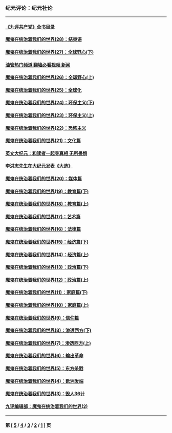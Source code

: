 ### 纪元评论：纪元社论
---
#### [《九评共产党》全书目录](../../pages/nsc422/n13708085.md?04250330) 
#### [魔鬼在统治着我们的世界(28)：结束语](../../pages/nsc422/n10936246.md?04250330) 
#### [魔鬼在统治着我们的世界(27)：全球野心(下)](../../pages/nsc422/n10928319.md?04250330) 
#### [油管热门频道 翻墙必看视频 新闻](ok?04250330)
#### [魔鬼在统治着我们的世界(26)：全球野心(上)](../../pages/nsc422/n10900318.md?04250330) 
#### [魔鬼在统治着我们的世界(25)：全球化](../../pages/nsc422/n10788205.md?04250330) 
#### [魔鬼在统治着我们的世界(24)：环保主义(下)](../../pages/nsc422/n10695307.md?04250330) 
#### [魔鬼在统治着我们的世界(23)：环保主义(上)](../../pages/nsc422/n10688613.md?04250330) 
#### [魔鬼在统治着我们的世界(22)：恐怖主义](../../pages/nsc422/n10614727.md?04250330) 
#### [魔鬼在统治着我们的世界(21)：文化篇](../../pages/nsc422/n10597706.md?04250330) 
#### [英文大纪元：和读者一起寻真相 无所畏惧](../../pages/nsc422/n12542027.md?04250330) 
#### [李洪志先生在大纪元发表《大选》](../../pages/nsc422/n12534746.md?04250330) 
#### [魔鬼在统治着我们的世界(20)：媒体篇](../../pages/nsc422/n10586579.md?04250330) 
#### [魔鬼在统治着我们的世界(19)：教育篇(下)](../../pages/nsc422/n10564808.md?04250330) 
#### [魔鬼在统治着我们的世界(18)：教育篇(上)](../../pages/nsc422/n10526970.md?04250330) 
#### [魔鬼在统治着我们的世界(17)：艺术篇](../../pages/nsc422/n10499093.md?04250330) 
#### [魔鬼在统治着我们的世界(16)：法律篇](../../pages/nsc422/n10485969.md?04250330) 
#### [魔鬼在统治着我们的世界(15)：经济篇(下)](../../pages/nsc422/n10469975.md?04250330) 
#### [魔鬼在统治着我们的世界(14)：经济篇(上)](../../pages/nsc422/n10457370.md?04250330) 
#### [魔鬼在统治着我们的世界(13)：政治篇(下)](../../pages/nsc422/n10448270.md?04250330) 
#### [魔鬼在统治着我们的世界(12)：政治篇(上)](../../pages/nsc422/n10444576.md?04250330) 
#### [魔鬼在统治着我们的世界(11)：家庭篇(下)](../../pages/nsc422/n10440961.md?04250330) 
#### [魔鬼在统治着我们的世界(10)：家庭篇(上)](../../pages/nsc422/n10435448.md?04250330) 
#### [魔鬼在统治着我们的世界(9)：信仰篇](../../pages/nsc422/n10432159.md?04250330) 
#### [魔鬼在统治着我们的世界(8)：渗透西方(下)](../../pages/nsc422/n10429603.md?04250330) 
#### [魔鬼在统治着我们的世界(7)：渗透西方(上)](../../pages/nsc422/n10426013.md?04250330) 
#### [魔鬼在统治着我们的世界(6)：输出革命](../../pages/nsc422/n10421536.md?04250330) 
#### [魔鬼在统治着我们的世界(5)：东方杀戮](../../pages/nsc422/n10417707.md?04250330) 
#### [魔鬼在统治着我们的世界(4)：欧洲发端](../../pages/nsc422/n10414890.md?04250330) 
#### [魔鬼在统治着我们的世界(3)：毁人36计](../../pages/nsc422/n10411583.md?04250330) 
#### [九评编辑部：魔鬼在统治着我们的世界(2)](../../pages/nsc422/n10410036.md?04250330) 

---
#### 第 [ [5](./5.md?04250330) / [4](./4.md?04250330) / [3](./3.md?04250330) / [2](./2.md?04250330) / [1](./1.md?04250330) ] 页
